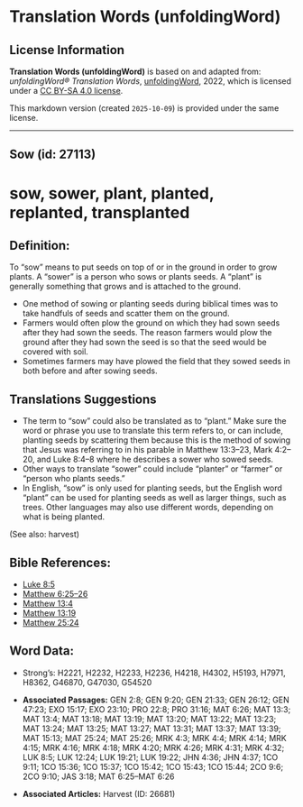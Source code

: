 # Translation Words (unfoldingWord)

## License Information

**Translation Words (unfoldingWord)** is based on and adapted from: _unfoldingWord® Translation Words_, [unfoldingWord](https://unfoldingword.org/utw), 2022, which is licensed under a [CC BY-SA 4.0 license](https://creativecommons.org/licenses/by-sa/4.0/legalcode.en).

This markdown version (created `2025-10-09`) is provided under the same license.



--------------------------------

## Sow (id: 27113)

sow, sower, plant, planted, replanted, transplanted
===================================================

Definition:
-----------

To “sow” means to put seeds on top of or in the ground in order to grow plants. A “sower” is a person who sows or plants seeds. A “plant” is generally something that grows and is attached to the ground.

* One method of sowing or planting seeds during biblical times was to take handfuls of seeds and scatter them on the ground.
* Farmers would often plow the ground on which they had sown seeds after they had sown the seeds. The reason farmers would plow the ground after they had sown the seed is so that the seed would be covered with soil.
* Sometimes farmers may have plowed the field that they sowed seeds in both before and after sowing seeds.

Translations Suggestions
------------------------

* The term to “sow” could also be translated as to “plant.” Make sure the word or phrase you use to translate this term refers to, or can include, planting seeds by scattering them because this is the method of sowing that Jesus was referring to in his parable in Matthew 13:3–23, Mark 4:2–20, and Luke 8:4–8 where he describes a sower who sowed seeds.
* Other ways to translate “sower” could include “planter” or “farmer” or “person who plants seeds.”
* In English, “sow” is only used for planting seeds, but the English word “plant” can be used for planting seeds as well as larger things, such as trees. Other languages may also use different words, depending on what is being planted.

(See also: harvest)

Bible References:
-----------------

* [Luke 8:5](https://ref.ly/Luke8:5)
* [Matthew 6:25–26](https://ref.ly/Matt6:25-Matt6:26)
* [Matthew 13:4](https://ref.ly/Matt13:4)
* [Matthew 13:19](https://ref.ly/Matt13:19)
* [Matthew 25:24](https://ref.ly/Matt25:24)

Word Data:
----------

* Strong’s: H2221, H2232, H2233, H2236, H4218, H4302, H5193, H7971, H8362, G46870, G47030, G54520

* **Associated Passages:** GEN 2:8; GEN 9:20; GEN 21:33; GEN 26:12; GEN 47:23; EXO 15:17; EXO 23:10; PRO 22:8; PRO 31:16; MAT 6:26; MAT 13:3; MAT 13:4; MAT 13:18; MAT 13:19; MAT 13:20; MAT 13:22; MAT 13:23; MAT 13:24; MAT 13:25; MAT 13:27; MAT 13:31; MAT 13:37; MAT 13:39; MAT 15:13; MAT 25:24; MAT 25:26; MRK 4:3; MRK 4:4; MRK 4:14; MRK 4:15; MRK 4:16; MRK 4:18; MRK 4:20; MRK 4:26; MRK 4:31; MRK 4:32; LUK 8:5; LUK 12:24; LUK 19:21; LUK 19:22; JHN 4:36; JHN 4:37; 1CO 9:11; 1CO 15:36; 1CO 15:37; 1CO 15:42; 1CO 15:43; 1CO 15:44; 2CO 9:6; 2CO 9:10; JAS 3:18; MAT 6:25–MAT 6:26
* **Associated Articles:** Harvest (ID: 26681)

